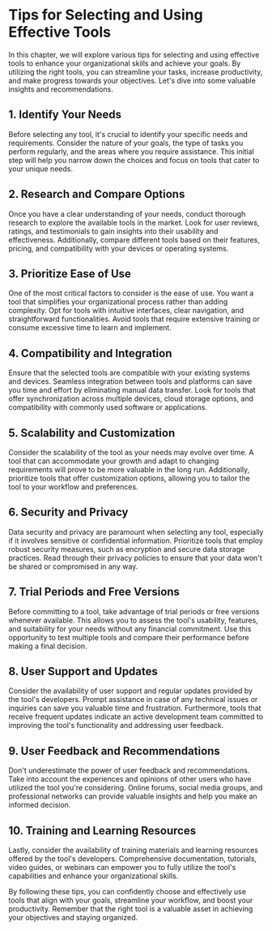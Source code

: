Tips for Selecting and Using Effective Tools
=====================================================

In this chapter, we will explore various tips for selecting and using effective tools to enhance your organizational skills and achieve your goals. By utilizing the right tools, you can streamline your tasks, increase productivity, and make progress towards your objectives. Let's dive into some valuable insights and recommendations.

1\. Identify Your Needs
----------------------

Before selecting any tool, it's crucial to identify your specific needs and requirements. Consider the nature of your goals, the type of tasks you perform regularly, and the areas where you require assistance. This initial step will help you narrow down the choices and focus on tools that cater to your unique needs.

2\. Research and Compare Options
-------------------------------

Once you have a clear understanding of your needs, conduct thorough research to explore the available tools in the market. Look for user reviews, ratings, and testimonials to gain insights into their usability and effectiveness. Additionally, compare different tools based on their features, pricing, and compatibility with your devices or operating systems.

3\. Prioritize Ease of Use
-------------------------

One of the most critical factors to consider is the ease of use. You want a tool that simplifies your organizational process rather than adding complexity. Opt for tools with intuitive interfaces, clear navigation, and straightforward functionalities. Avoid tools that require extensive training or consume excessive time to learn and implement.

4\. Compatibility and Integration
--------------------------------

Ensure that the selected tools are compatible with your existing systems and devices. Seamless integration between tools and platforms can save you time and effort by eliminating manual data transfer. Look for tools that offer synchronization across multiple devices, cloud storage options, and compatibility with commonly used software or applications.

5\. Scalability and Customization
--------------------------------

Consider the scalability of the tool as your needs may evolve over time. A tool that can accommodate your growth and adapt to changing requirements will prove to be more valuable in the long run. Additionally, prioritize tools that offer customization options, allowing you to tailor the tool to your workflow and preferences.

6\. Security and Privacy
-----------------------

Data security and privacy are paramount when selecting any tool, especially if it involves sensitive or confidential information. Prioritize tools that employ robust security measures, such as encryption and secure data storage practices. Read through their privacy policies to ensure that your data won't be shared or compromised in any way.

7\. Trial Periods and Free Versions
----------------------------------

Before committing to a tool, take advantage of trial periods or free versions whenever available. This allows you to assess the tool's usability, features, and suitability for your needs without any financial commitment. Use this opportunity to test multiple tools and compare their performance before making a final decision.

8\. User Support and Updates
---------------------------

Consider the availability of user support and regular updates provided by the tool's developers. Prompt assistance in case of any technical issues or inquiries can save you valuable time and frustration. Furthermore, tools that receive frequent updates indicate an active development team committed to improving the tool's functionality and addressing user feedback.

9\. User Feedback and Recommendations
------------------------------------

Don't underestimate the power of user feedback and recommendations. Take into account the experiences and opinions of other users who have utilized the tool you're considering. Online forums, social media groups, and professional networks can provide valuable insights and help you make an informed decision.

10\. Training and Learning Resources
-----------------------------------

Lastly, consider the availability of training materials and learning resources offered by the tool's developers. Comprehensive documentation, tutorials, video guides, or webinars can empower you to fully utilize the tool's capabilities and enhance your organizational skills.

By following these tips, you can confidently choose and effectively use tools that align with your goals, streamline your workflow, and boost your productivity. Remember that the right tool is a valuable asset in achieving your objectives and staying organized.
